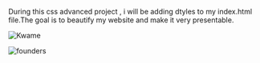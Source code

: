 During this css advanced project , i will be adding dtyles to my index.html file.The goal is to beautify my website and make it very presentable.





![Kwame](https://github.com/mulimuoki001/alu-web-development/assets/116681226/288cd8e0-71af-4453-85ce-e71447209611)






![founders](https://github.com/mulimuoki001/alu-web-development/assets/116681226/1c6b262a-e4fd-4099-8092-185ee7b39ce0)
